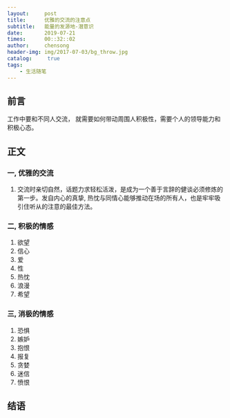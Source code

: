 ```yaml
---
layout:     post
title:      优雅的交流的注意点
subtitle:   能量的发源地-潜意识
date:       2019-07-21
times:      00::32::02
author:     chensong
header-img: img/2017-07-03/bg_throw.jpg
catalog: 	 true
tags:
    - 生活随笔
---
```




## 前言

   工作中要和不同人交流， 就需要如何带动周围人积极性，需要个人的领导能力和积极心态。  
   

## 正文

### 一, 优雅的交流

1. 交流时亲切自然，话题力求轻松活泼，是成为一个善于言辞的健谈必须修炼的第一步。发自内心的真挚, 热忱与同情心能够推动在场的所有人，也是牢牢吸引住听从的注意的最佳方法。


### 二, 积极的情感

1. 欲望
2. 信心
3. 爱
4. 性
5. 热忱
6. 浪漫
7. 希望

### 三, 消极的情感

1. 恐惧
2. 嫉妒
3. 抱恨
4. 报复
5. 贪婪
6. 迷信
7. 愤恨


## 结语



